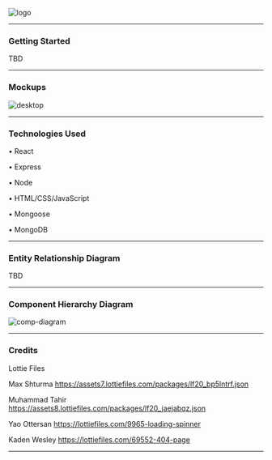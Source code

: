 ![logo](https://i.imgur.com/EwTyEch.png)

---

### Getting Started

TBD

---

### Mockups

![desktop](https://i.imgur.com/ZqWqbOm.png)

---

### Technologies Used

• React

• Express

• Node

• HTML/CSS/JavaScript

• Mongoose

• MongoDB

---

### Entity Relationship Diagram

TBD

---

### Component Hierarchy Diagram

![comp-diagram](https://i.imgur.com/O9xp3Yc.png)


---

### Credits

Lottie Files

Max Shturma
https://assets7.lottiefiles.com/packages/lf20_bp5lntrf.json


Muhammad Tahir
https://assets8.lottiefiles.com/packages/lf20_jaejabqz.json


Yao Ottersan
https://lottiefiles.com/9965-loading-spinner


Kaden Wesley
https://lottiefiles.com/69552-404-page

---





